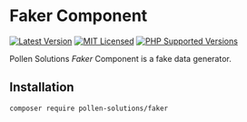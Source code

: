 # Faker Component

[![Latest Version](https://img.shields.io/badge/release-1.0.0-blue?style=for-the-badge)](https://www.presstify.com/pollen-solutions/faker/)
[![MIT Licensed](https://img.shields.io/badge/license-MIT-green?style=for-the-badge)](LICENSE.md)
[![PHP Supported Versions](https://img.shields.io/badge/PHP->=7.4-8892BF?style=for-the-badge&logo=php)](https://www.php.net/supported-versions.php)

Pollen Solutions *Faker* Component is a fake data generator.

## Installation

```bash
composer require pollen-solutions/faker
```